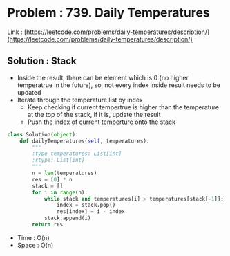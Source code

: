 # Problem : 739. Daily Temperatures
Link : [https://leetcode.com/problems/daily-temperatures/description/](https://leetcode.com/problems/daily-temperatures/description/)

## Solution : Stack
- Inside the result, there can be element which is 0 (no higher temperatrue in the future), so, not every index inside result needs to be updated
- Iterate through the temperature list by index
  - Keep checking if current tempertrue is higher than the temperature at the top of the stack, if it is, update the result
  - Push the index of current temperture onto the stack
```python
class Solution(object):
    def dailyTemperatures(self, temperatures):
        """
        :type temperatures: List[int]
        :rtype: List[int]
        """
        n = len(temperatures)
        res = [0] * n
        stack = []
        for i in range(n):
            while stack and temperatures[i] > temperatures[stack[-1]]:
                index = stack.pop()
                res[index] = i - index
            stack.append(i)
        return res
```
- Time : O(n)
- Space : O(n)
